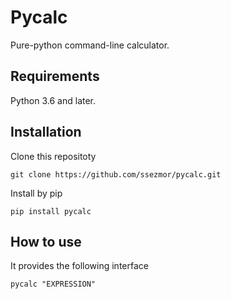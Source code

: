 # Pycalc

Pure-python command-line calculator.

## Requirements
Python 3.6 and later.

## Installation
Clone this repositoty
```
git clone https://github.com/ssezmor/pycalc.git
```

Install by pip
```
pip install pycalc
```

## How to use
It provides the following interface
```
pycalc "EXPRESSION"
```
